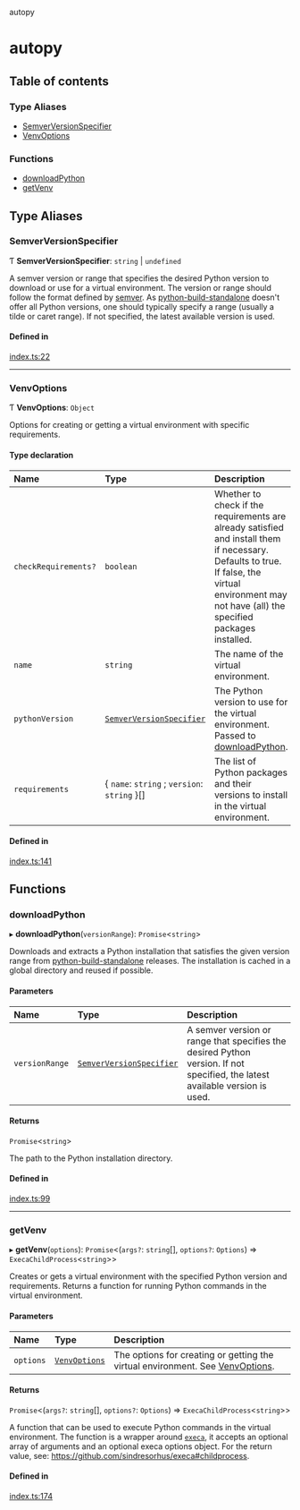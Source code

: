 autopy

# autopy

## Table of contents

### Type Aliases

- [SemverVersionSpecifier](README.md#semverversionspecifier)
- [VenvOptions](README.md#venvoptions)

### Functions

- [downloadPython](README.md#downloadpython)
- [getVenv](README.md#getvenv)

## Type Aliases

### SemverVersionSpecifier

Ƭ **SemverVersionSpecifier**: `string` \| `undefined`

A semver version or range that specifies the desired Python version to download or use for a virtual environment. The
version or range should follow the format defined by [semver](https://www.npmjs.com/package/semver). As
[python-build-standalone](https://github.com/indygreg/python-build-standalone) doesn't offer all Python versions, one
should typically specify a range (usually a tilde or caret range). If not specified, the latest available version is
used.

#### Defined in

[index.ts:22](https://github.com/tweaselORG/autopy/blob/main/src/index.ts#L22)

___

### VenvOptions

Ƭ **VenvOptions**: `Object`

Options for creating or getting a virtual environment with specific requirements.

#### Type declaration

| Name | Type | Description |
| :------ | :------ | :------ |
| `checkRequirements?` | `boolean` | Whether to check if the requirements are already satisfied and install them if necessary. Defaults to true. If false, the virtual environment may not have (all) the specified packages installed. |
| `name` | `string` | The name of the virtual environment. |
| `pythonVersion` | [`SemverVersionSpecifier`](README.md#semverversionspecifier) | The Python version to use for the virtual environment. Passed to [downloadPython](README.md#downloadpython). |
| `requirements` | { `name`: `string` ; `version`: `string`  }[] | The list of Python packages and their versions to install in the virtual environment. |

#### Defined in

[index.ts:141](https://github.com/tweaselORG/autopy/blob/main/src/index.ts#L141)

## Functions

### downloadPython

▸ **downloadPython**(`versionRange`): `Promise`<`string`\>

Downloads and extracts a Python installation that satisfies the given version range from
[python-build-standalone](https://github.com/indygreg/python-build-standalone) releases. The installation is cached
in a global directory and reused if possible.

#### Parameters

| Name | Type | Description |
| :------ | :------ | :------ |
| `versionRange` | [`SemverVersionSpecifier`](README.md#semverversionspecifier) | A semver version or range that specifies the desired Python version. If not specified, the latest available version is used. |

#### Returns

`Promise`<`string`\>

The path to the Python installation directory.

#### Defined in

[index.ts:99](https://github.com/tweaselORG/autopy/blob/main/src/index.ts#L99)

___

### getVenv

▸ **getVenv**(`options`): `Promise`<(`args?`: `string`[], `options?`: `Options`) => `ExecaChildProcess`<`string`\>\>

Creates or gets a virtual environment with the specified Python version and requirements. Returns a function for
running Python commands in the virtual environment.

#### Parameters

| Name | Type | Description |
| :------ | :------ | :------ |
| `options` | [`VenvOptions`](README.md#venvoptions) | The options for creating or getting the virtual environment. See [VenvOptions](README.md#venvoptions). |

#### Returns

`Promise`<(`args?`: `string`[], `options?`: `Options`) => `ExecaChildProcess`<`string`\>\>

A function that can be used to execute Python commands in the virtual environment. The function is a wrapper
  around [`execa`](https://github.com/sindresorhus/execa), it accepts an optional array of arguments and an optional
  execa options object. For the return value, see: https://github.com/sindresorhus/execa#childprocess.

#### Defined in

[index.ts:174](https://github.com/tweaselORG/autopy/blob/main/src/index.ts#L174)
